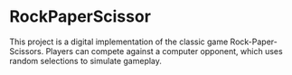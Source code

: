 # RockPaperScissor
This project is a digital implementation of the classic game Rock-Paper-Scissors. Players can compete against a computer opponent, which uses random selections to simulate gameplay.

